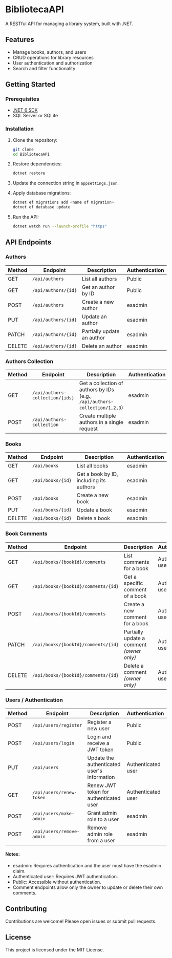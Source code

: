 # BibliotecaAPI

A RESTful API for managing a library system, built with .NET.

## Features

- Manage books, authors, and users
- CRUD operations for library resources
- User authentication and authorization
- Search and filter functionality

## Getting Started

### Prerequisites

- [.NET 6 SDK](https://dotnet.microsoft.com/download)
- SQL Server or SQLite

### Installation

1. Clone the repository:
    ```bash
    git clone
    cd BibliotecaAPI
    ```

2. Restore dependencies:
    ```bash
    dotnet restore
    ```

3. Update the connection string in `appsettings.json`.

4. Apply database migrations:
    ```bash
    dotnet ef migrations add <name of migration>
    dotnet ef database update
    ```

5. Run the API:
    ```bash
    dotnet watch run --launch-profile "https"
    ```

## API Endpoints

### Authors

| Method | Endpoint            | Description                | Authentication |
| ------ | ------------------- | -------------------------- | -------------- |
| GET    | `/api/authors`      | List all authors           | Public         |
| GET    | `/api/authors/{id}` | Get an author by ID        | Public         |
| POST   | `/api/authors`      | Create a new author        | esadmin        |
| PUT    | `/api/authors/{id}` | Update an author           | esadmin        |
| PATCH  | `/api/authors/{id}` | Partially update an author | esadmin        |
| DELETE | `/api/authors/{id}` | Delete an author           | esadmin        |



### Authors Collection

| Method | Endpoint                        | Description                                                                | Authentication |
| ------ | ------------------------------- | -------------------------------------------------------------------------- | -------------- |
| GET    | `/api/authors-collection/{ids}` | Get a collection of authors by IDs (e.g., `/api/authors-collection/1,2,3`) | esadmin        |
| POST   | `/api/authors-collection`       | Create multiple authors in a single request                                | esadmin        |


### Books

| Method | Endpoint          | Description                             | Authentication |
| ------ | ----------------- | --------------------------------------- | -------------- |
| GET    | `/api/books`      | List all books                          | esadmin        |
| GET    | `/api/books/{id}` | Get a book by ID, including its authors | esadmin        |
| POST   | `/api/books`      | Create a new book                       | esadmin        |
| PUT    | `/api/books/{id}` | Update a book                           | esadmin        |
| DELETE | `/api/books/{id}` | Delete a book                           | esadmin        |



### Book Comments

| Method | Endpoint                            | Description                               | Authentication     |
| ------ | ----------------------------------- | ----------------------------------------- | ------------------ |
| GET    | `/api/books/{bookId}/comments`      | List comments for a book                  | Authenticated user |
| GET    | `/api/books/{bookId}/comments/{id}` | Get a specific comment of a book          | Authenticated user |
| POST   | `/api/books/{bookId}/comments`      | Create a new comment for a book           | Authenticated user |
| PATCH  | `/api/books/{bookId}/comments/{id}` | Partially update a comment *(owner only)* | Authenticated user |
| DELETE | `/api/books/{bookId}/comments/{id}` | Delete a comment *(owner only)*           | Authenticated user |


### Users / Authentication 

| Method | Endpoint                  | Description                                 | Authentication     |
| ------ | ------------------------- | ------------------------------------------- | ------------------ |
| POST   | `/api/users/register`     | Register a new user                         | Public             |
| POST   | `/api/users/login`        | Login and receive a JWT token               | Public             |
| PUT    | `/api/users`              | Update the authenticated user's information | Authenticated user |
| GET    | `/api/users/renew-token`  | Renew JWT token for authenticated user      | Authenticated user |
| POST   | `/api/users/make-admin`   | Grant admin role to a user                  | esadmin            |
| POST   | `/api/users/remove-admin` | Remove admin role from a user               | esadmin            |



#### Notes: 
* esadmin: Requires authentication and the user must have the esadmin claim.
* Authenticated user: Requires JWT authentication.
* Public: Accessible without authentication.
* Comment endpoints allow only the owner to update or delete their own comments.


## Contributing

Contributions are welcome! Please open issues or submit pull requests.

## License

This project is licensed under the MIT License.